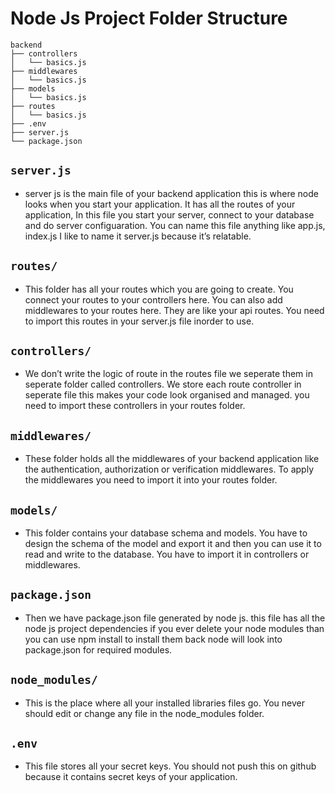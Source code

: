 # Node Js Project Folder Structure

```
backend
├── controllers
│   └── basics.js
├── middlewares
│   └── basics.js
├── models
│   └── basics.js
├── routes
│   └── basics.js
├── .env
├── server.js
└── package.json
```

## `server.js`

- server js is the main file of your backend application this is where node looks when you start your application. It has all the routes of your application, In this file you start your server, connect to your database and do server configuaration. You can name this file anything like app.js, index.js I like to name it server.js because it’s relatable.

## `routes/`

- This folder has all your routes which you are going to create. You connect your routes to your controllers here.  You can also add middlewares to your routes here. They are like your api routes. You need to import this routes in your server.js file inorder to use.

## `controllers/`

- We don’t write the logic of route in the routes file we seperate them in seperate folder called controllers. We store each route controller in seperate file this makes your code look organised and managed. you need to import these controllers in your routes folder.  

## `middlewares/`

- These folder holds all the middlewares of your backend application like the authentication, authorization or verification middlewares. To apply the middlewares you need to import it into your routes folder.

## `models/`

- This folder contains your database schema and models. You have to design the schema of the model and export  it and then you can use it to read and write to the database. You have to import it in controllers or middlewares.

## `package.json`

- Then we have package.json file generated by node js. this file has all the node js project dependencies if you ever delete your node modules than you can use npm install to install them back node will look into package.json for required modules.

## `node_modules/`

- This is the place where all your installed libraries files go. You never should edit or change any file in the node_modules folder.

## `.env`

- This file stores all your secret keys. You should not push this on github because it contains secret keys of your application.